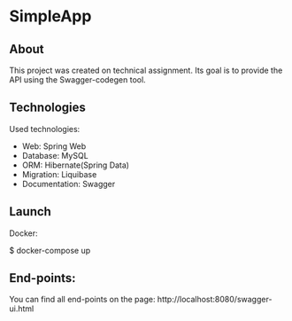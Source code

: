 # SimpleApp

## About

This project was created on technical assignment. Its goal is to provide the API using the Swagger-codegen tool.

## Technologies

Used technologies:
* Web: Spring Web
* Database: MySQL
* ORM: Hibernate(Spring Data)
* Migration: Liquibase
* Documentation: Swagger

## Launch

Docker:

$ docker-compose up

## End-points:

You can find all end-points on the page:
http://localhost:8080/swagger-ui.html

